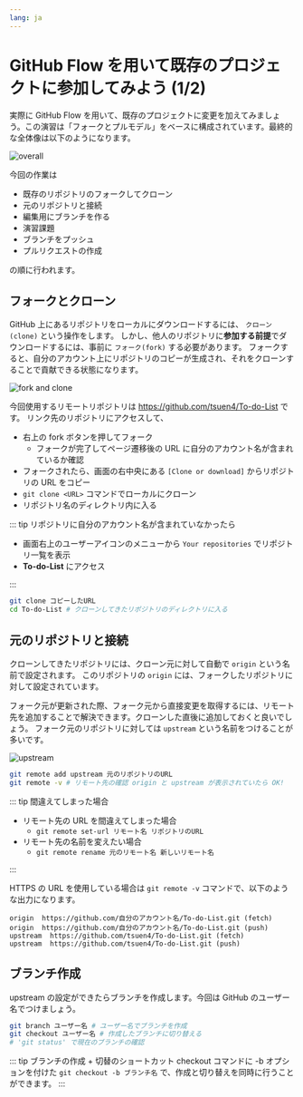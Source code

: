 ```yaml
---
lang: ja
---
```


# GitHub Flow を用いて既存のプロジェクトに参加してみよう (1/2)

実際に GitHub Flow を用いて、既存のプロジェクトに変更を加えてみましょう。この演習は「フォークとプルモデル」をベースに構成されています。最終的な全体像は以下のようになります。

<img :src="$withBase('/assets/overall.png')" alt="overall">

今回の作業は

- 既存のリポジトリのフォークしてクローン
- 元のリポジトリと接続
- 編集用にブランチを作る
- 演習課題
- ブランチをプッシュ
- プルリクエストの作成

の順に行われます。

## フォークとクローン

GitHub 上にあるリポジトリをローカルにダウンロードするには、 `クローン(clone)` という操作をします。
しかし、他人のリポジトリに**参加する前提**でダウンロードするには、事前に `フォーク(fork)` する必要があります。
フォークすると、自分のアカウント上にリポジトリのコピーが生成され、それをクローンすることで貢献できる状態になります。

<img :src="$withBase('/assets/fork_clone.png')" alt="fork and clone">

今回使用するリモートリポジトリは <https://github.com/tsuen4/To-do-List> です。
リンク先のリポジトリにアクセスして、

- 右上の fork ボタンを押してフォーク
  - フォークが完了してページ遷移後の URL に自分のアカウント名が含まれているか確認
- フォークされたら、画面の右中央にある `[Clone or download]` からリポジトリの URL をコピー
- `git clone <URL>` コマンドでローカルにクローン
- リポジトリ名のディレクトリ内に入る

::: tip リポジトリに自分のアカウント名が含まれていなかったら

- 画面右上のユーザーアイコンのメニューから `Your repositories` でリポジトリ一覧を表示
- **To-do-List** にアクセス

:::

```bash
git clone コピーしたURL
cd To-do-List # クローンしてきたリポジトリのディレクトリに入る
```

## 元のリポジトリと接続

クローンしてきたリポジトリには、クローン元に対して自動で `origin` という名前で設定されます。
このリポジトリの `origin` には、フォークしたリポジトリに対して設定されています。

フォーク元が更新された際、フォーク元から直接変更を取得するには、リモート先を追加することで解決できます。クローンした直後に追加しておくと良いでしょう。
フォーク元のリポジトリに対しては `upstream` という名前をつけることが多いです。

<img :src="$withBase('/assets/upstream.png')" alt="upstream">

```bash
git remote add upstream 元のリポジトリのURL
git remote -v # リモート先の確認 origin と upstream が表示されていたら OK!
```

::: tip 間違えてしまった場合

- リモート先の URL を間違えてしまった場合
  - `git remote set-url リモート名 リポジトリのURL`
- リモート先の名前を変えたい場合
  - `git remote rename 元のリモート名 新しいリモート名`

:::

HTTPS の URL を使用している場合は `git remote -v` コマンドで、以下のような出力になります。

```git
origin  https://github.com/自分のアカウント名/To-do-List.git (fetch)
origin  https://github.com/自分のアカウント名/To-do-List.git (push)
upstream  https://github.com/tsuen4/To-do-List.git (fetch)
upstream  https://github.com/tsuen4/To-do-List.git (push)
```

## ブランチ作成

upstream の設定ができたらブランチを作成します。今回は GitHub のユーザー名でつけましょう。

```bash
git branch ユーザー名 # ユーザー名でブランチを作成
git checkout ユーザー名 # 作成したブランチに切り替える
# 'git status' で現在のブランチの確認
```

::: tip ブランチの作成 + 切替のショートカット
checkout コマンドに -b オプションを付けた `git checkout -b ブランチ名` で、作成と切り替えを同時に行うことができます。
:::
